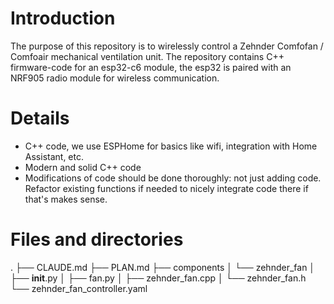 # Introduction

The purpose of this repository is to wirelessly control a Zehnder Comfofan / Comfoair mechanical ventilation unit. The repository contains C++ firmware-code for an esp32-c6 module, the esp32 is paired with an NRF905 radio module for wireless communication.

# Details

- C++ code, we use ESPHome for basics like wifi, integration with Home Assistant, etc.
- Modern and solid C++ code
- Modifications of code should be done thoroughly: not just adding code. Refactor existing functions if needed to nicely integrate code there if that's makes sense.

# Files and directories

.
├── CLAUDE.md
├── PLAN.md
├── components
│   └── zehnder_fan
│       ├── __init__.py
│       ├── fan.py
│       ├── zehnder_fan.cpp
│       └── zehnder_fan.h
└── zehnder_fan_controller.yaml
